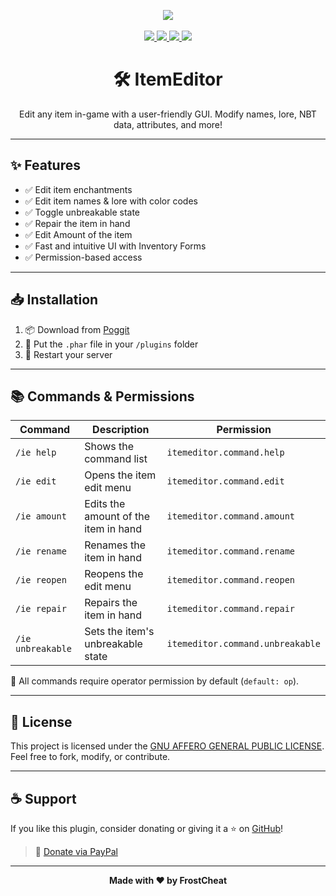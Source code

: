 <p align="center">
  <img src="https://img.shields.io/badge/plugin-ItemEditor-blueviolet?style=for-the-badge">
  <br><br>
  <a href="https://paypal.me/FrostCheatMC?country.x=CO&locale.x=es_XC">
    <img src="https://img.shields.io/badge/donate-paypal-ff69b4?style=for-the-badge&logo=paypal">
  </a>
  <a href="https://discord.gg/k8X7CG2kFv">
    <img src="https://img.shields.io/discord/1384337463971020911?style=for-the-badge&logo=discord&logoColor=white">
  </a>
  <a href="https://poggit.pmmp.io/ci/FrostCheat/ItemEditor/ItemEditor">
    <img src="https://poggit.pmmp.io/ci.shield/FrostCheat/ItemEditor/ItemEditor?style=for-the-badge">
  </a>
  <a href="https://poggit.pmmp.io/p/ItemEditor">
    <img src="https://poggit.pmmp.io/shield.downloads/ItemEditor?style=for-the-badge">
  </a>
</p>

<h1 align="center">🛠️ ItemEditor</h1>
<p align="center">Edit any item in-game with a user-friendly GUI. Modify names, lore, NBT data, attributes, and more!</p>

---

## ✨ Features

- ✅ Edit item enchantments
- ✅ Edit item names & lore with color codes
- ✅ Toggle unbreakable state
- ✅ Repair the item in hand
- ✅ Edit Amount of the item
- ✅ Fast and intuitive UI with Inventory Forms
- ✅ Permission-based access

---

## 📥 Installation

1. 📦 Download from [Poggit](https://poggit.pmmp.io/p/ItemEditor)
2. 📁 Put the `.phar` file in your `/plugins` folder
3. 🔁 Restart your server

---

## 📚 Commands & Permissions

| Command           | Description                          | Permission                       |
| ----------------- | ------------------------------------ | -------------------------------- |
| `/ie help`        | Shows the command list               | `itemeditor.command.help`        |
| `/ie edit`        | Opens the item edit menu             | `itemeditor.command.edit`        |
| `/ie amount`      | Edits the amount of the item in hand | `itemeditor.command.amount`      |
| `/ie rename`      | Renames the item in hand             | `itemeditor.command.rename`      |
| `/ie reopen`      | Reopens the edit menu                | `itemeditor.command.reopen`      |
| `/ie repair`      | Repairs the item in hand             | `itemeditor.command.repair`      |
| `/ie unbreakable` | Sets the item's unbreakable state    | `itemeditor.command.unbreakable` |

🔐 All commands require operator permission by default (`default: op`).

---

## 📜 License

This project is licensed under the [GNU AFFERO GENERAL PUBLIC LICENSE](LICENSE).  
Feel free to fork, modify, or contribute.

---

## ☕ Support

If you like this plugin, consider donating or giving it a ⭐ on [GitHub](https://github.com/FrostCheat/ItemEditor)!

> 💖 [Donate via PayPal](https://paypal.me/FrostCheatMC?country.x=CO&locale.x=es_XC)

---

<p align="center"><b>Made with ❤️ by FrostCheat</b></p>